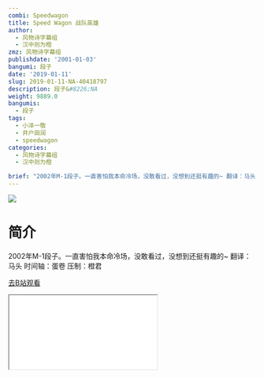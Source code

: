 ```yaml
---
combi: Speedwagon
title: Speed Wagon 战队英雄
author:
  - 风物诗字幕组
  - 汉中则为橙
zmz: 风物诗字幕组
publishdate: '2001-01-03'
bangumi: 段子
date: '2019-01-11'
slug: 2019-01-11-NA-40418797
description: 段子&#8226;NA
weight: 9889.0
bangumis:
  - 段子
tags:
  - 小泽一敬
  - 井户田润
  - speedwagon
categories:
  - 风物诗字幕组
  - 汉中则为橙

brief: "2002年M-1段子。一直害怕我本命冷场，没敢看过，没想到还挺有趣的~ 翻译：马头 时间轴：蛋卷 压制：橙君"
---
```

![](https://i.imgur.com/jxAdN3G.jpg)
# 简介  
2002年M-1段子。一直害怕我本命冷场，没敢看过，没想到还挺有趣的~
翻译：马头 时间轴：蛋卷 压制：橙君  

[去B站观看](https://www.bilibili.com/video/av40418797/)
<div class ="resp-container"><iframe class="testiframe" src="//player.bilibili.com/player.html?aid=40418797"", scrolling="no", allowfullscreen="true" > </iframe></div> 
